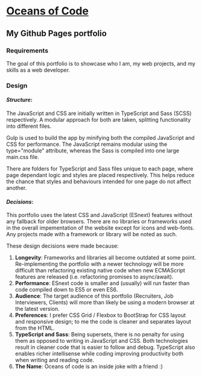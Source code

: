 # [Oceans of Code](https://oceansofcode.com)

## My Github Pages portfolio

### Requirements
The goal of this portfolio is to showcase who I am, my web projects, and my skills as a web developer.

### Design
#### *Structure*:
The JavaScript and CSS are initially written in TypeScript and Sass (SCSS) respectively. A modular approach for both are taken, splitting functionality into different files.

Gulp is used to build the app by minifying both the compiled JavaScript and CSS for performance. The JavaScript remains modular using the type="module" attribute, whereas the Sass is compiled into one large main.css file.

There are folders for TypeScript and Sass files unique to each page, where page dependant logic and styles are placed respectively. This helps reduce the chance that styles and behaviours intended for one page do not affect another.

#### *Decisions*:
This portfolio uses the latest CSS and JavaScript (ESnext) features without any fallback for older browsers. There are no libraries or frameworks used in the overall impementation of the website except for icons and web-fonts. Any projects made with a framework or library will be noted as such.

These design decisions were made because: 

1. **Longevity**: Frameworks and libraries all become outdated at some point. Re-implementing the portfolio with a newer technology will be more difficult than refactoring existing native code when new ECMAScript features are released (i.e. refactoring promises to async/await).
2. **Performance**: ESnext code is smaller and (usually) will run faster than code compiled down to ES5 or even ES6.
3. **Audience**: The target audience of this portfolio (Recruiters, Job Interviewers, Clients) will more than likely be using a modern browser at the latest version.
4. **Preferences**: I prefer CSS Grid / Flexbox to BootStrap for CSS layout and responsive design; to me the code is cleaner and separates layout from the HTML.
5. **TypeScript and Sass**: Being supersets, there is no penalty for using them as opposed to writing in JavaScript and CSS. Both technologies result in cleaner code that is easier to follow and debug. TypeScript also enables richer intellisense while coding improving productivity both when writing and reading code.
6. **The Name**: Oceans of code is an inside joke with a friend :)
